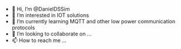 - 👋 Hi, I’m @DanielDSSim
- 👀 I’m interested in IOT solutions
- 🌱 I’m currently learning MQTT and other low power communication protocols
- 💞️ I’m looking to collaborate on ...
- 📫 How to reach me ...

<!---
DanielDSSim/DanielDSSim is a ✨ special ✨ repository because its `README.md` (this file) appears on your GitHub profile.
You can click the Preview link to take a look at your changes.
--->
